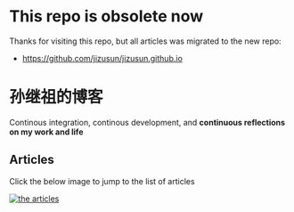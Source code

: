 # This repo is obsolete now

Thanks for visiting this repo, but all articles was migrated to the new repo: 
- https://github.com/jizusun/jizusun.github.io

# 孙继祖的博客

Continous integration, continous development, and **continuous reflections on my work and life**



## Articles

Click the below image to jump to the list of articles

[![the articles](https://user-images.githubusercontent.com/4011348/39741206-7cda4f7e-52cb-11e8-8218-803c170335a3.png)](https://github.com/jizusun/my-blog-articles/issues?utf8=%E2%9C%93&q=is%3Aissue+)

